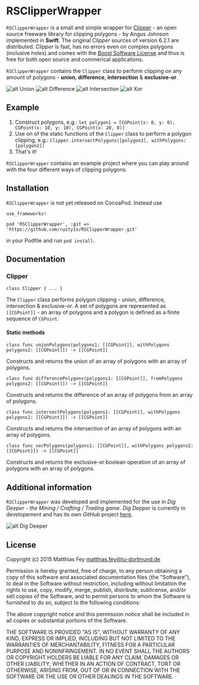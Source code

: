# RSClipperWrapper

`RSClipperWrapper` is a small and simple wrapper for [Clipper](http://www.angusj.com/delphi/clipper.php) - an open source freeware library for clipping polygons - by Angus Johnson implemented in **Swift**. The original *Clipper* sources of version 6.2.1 are distributed. *Clipper* is fast, has no errors even on complex polygons (inclusive holes) and comes with the [Boost Software License](http://www.boost.org/LICENSE_1_0.txt) and thus is free for both open source and commerical applications.

`RSClipperWrapper` contains the `Clipper` class to perform clipping on any amount of polygons - **union**, **difference**, **intersection** & **exclusive-or**.

![alt Union](union.png)
![alt Difference](difference.png)
![alt Intersection](intersect.png)
![alt Xor](xor.png)

## Example

1. Construct polygons, e.g.: `let polygon1 = [CGPoint(x: 0, y: 0), CGPoint(x: 10, y: 10), CGPoint(x: 20, 0)]`
2. Use on of the static functions of the `Clipper` class to perform a polygon clipping, e.g.: `Clipper.intersectPolygons([polygon1], withPolygons: [polygon2])`
3. That's it!

`RSClipperWrapper` contains an example project where you can play around with the four different ways of clipping polygons.

## Installation

`RSClipperWrapper` is not yet released on CocoaPod. Instead use

```
use_frameworks!

pod 'RSClipperWrapper', :git => 'https://github.com/rusty1s/RSClipperWrapper.git'
```

in your Podfile and run `pod install`.

## Documentation

### Clipper

	class Clipper { ... }

The `Clipper` class performs polygon clipping -  union, difference, intersection & exclusive-or. A set of polygons are represented as `[[CGPoint]]` - an array of polygons and a polygon is defined as a finite sequence of `CGPoint`.

#### Static methods

	class func unionPolygons(polygons1: [[CGPoint]], withPolygons polygons2: [[CGPoint]]) -> [[CGPoint]]

Constructs and returns the union of an array of polygons with an array of polygons.

	class func differencePolygons(polygons1: [[CGPoint]], fromPolygons polygons2: [[CGPoint]]) -> [[CGPoint]]

Constructs and returns the difference of an array of polygons from an array of polygons.

	class func intersectPolygons(polygons1: [[CGPoint]], withPolygons polygons2: [[CGPoint]]) -> [[CGPoint]]

Constructs and returns the intersection of an array of polygons with an array of polygons.

	class func xorPolygons(polygons1: [[CGPoint]], withPolygons polygons2: [[CGPoint]]) -> [[CGPoint]]

Constructs and returns the exclusive-or boolean operation of an array of polygons with an array of polygons.

## Additional information

`RSClipperWrapper` was developed and implemented for the use in *Dig Deeper - the Mining / Crafting / Trading game*. *Dig Depper* is currently in developement and has its own *GitHub* project [here](../../../DigDeeper).

![alt Dig Deeper](../../../DigDeeper/blob/master/logo.png)

## License

Copyright (c) 2015 Matthias Fey <matthias.fey@tu-dortmund.de>

Permission is hereby granted, free of charge, to any person obtaining a copy of this software and associated documentation files (the "Software"), to deal in the Software without restriction, including without limitation the rights to use, copy, modify, merge, publish, distribute, sublicense, and/or sell copies of the Software, and to permit persons to whom the Software is furnished to do so, subject to the following conditions:

The above copyright notice and this permission notice shall be included in all copies or substantial portions of the Software.

THE SOFTWARE IS PROVIDED "AS IS", WITHOUT WARRANTY OF ANY KIND, EXPRESS OR IMPLIED, INCLUDING BUT NOT LIMITED TO THE WARRANTIES OF MERCHANTABILITY, FITNESS FOR A PARTICULAR PURPOSE AND NONINFRINGEMENT. IN NO EVENT SHALL THE AUTHORS OR COPYRIGHT HOLDERS BE LIABLE FOR ANY CLAIM, DAMAGES OR OTHER LIABILITY, WHETHER IN AN ACTION OF CONTRACT, TORT OR OTHERWISE, ARISING FROM, OUT OF OR IN CONNECTION WITH THE SOFTWARE OR THE USE OR OTHER DEALINGS IN THE SOFTWARE.